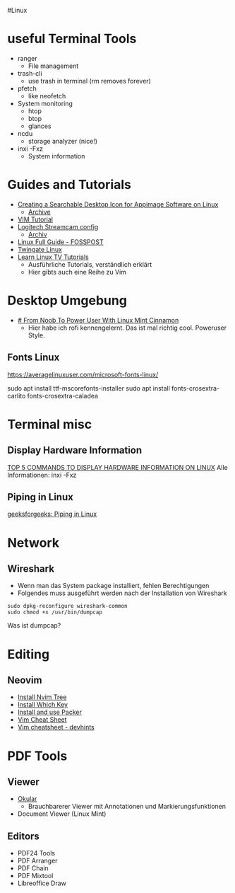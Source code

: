 #Linux

# useful Terminal Tools

 - ranger
     - File management
 - trash-cli
     - use trash in terminal (rm removes forever)
 - pfetch
     - like neofetch
 - System monitoring
	 - htop
	 - btop
	 - glances
 - ncdu
     - storage analyzer (nice!)
 - inxi -Fxz
	 - System information

# Guides and Tutorials

- [Creating a Searchable Desktop Icon for Appimage Software on Linux](https://medium.com/@itsmrcrabss/creating-a-searchable-desktop-icon-for-appimage-software-on-linux-82dc9f62ca51)
	- [Archive](https://web.archive.org/web/20231024140700/https://medium.com/@itsmrcrabss/creating-a-searchable-desktop-icon-for-appimage-software-on-linux-82dc9f62ca51)
 - [VIM Tutorial](https://www.freecodecamp.org/news/learn-linux-vim-basic-features-19134461ab85/#:~:text=Yes%2C%20Vim%20provides%20a%20simple,exit%20the%20explorer%20and%20vim.)
 - [Logitech Streamcam config](https://davejansen.com/logitech-streamcam-on-linux/)
    - [Archiv](https://web.archive.org/web/20230519220215/https://davejansen.com/logitech-streamcam-on-linux/)
- [Linux Full Guide - FOSSPOST](https://fosspost.org/linux-full-guide/)
- [Twingate Linux](https://www.twingate.com/docs/linux)
- [Learn Linux TV Tutorials](https://www.youtube.com/playlist?list=PLT98CRl2KxKHdOpQ-uI2QuNcQ0aEAe5bN)
	- Ausführliche Tutorials, verständlich erklärt
	- Hier gibts auch eine Reihe zu Vim

# Desktop Umgebung

- [# From Noob To Power User With Linux Mint Cinnamon](https://www.youtube.com/watch?v=TKX29fJ8U2Y)
	- Hier habe ich rofi kennengelernt. Das ist mal richtig cool. Poweruser Style.

## Fonts Linux

https://averagelinuxuser.com/microsoft-fonts-linux/

sudo apt install ttf-mscorefonts-installer
sudo apt install fonts-crosextra-carlito fonts-crosextra-caladea


# Terminal misc

## Display Hardware Information

[TOP 5 COMMANDS TO DISPLAY HARDWARE INFORMATION ON LINUX](https://freelinuxtutorials.com/top-5-commands-to-display-hardware-information-on-linux/)
Alle Informationen: inxi -Fxz

## Piping in Linux

[geeksforgeeks: Piping in Linux](https://www.geeksforgeeks.org/piping-in-unix-or-linux/)

# Network

## Wireshark

 - Wenn man das System package installiert, fehlen Berechtigungen
 - Folgendes muss ausgeführt werden nach der Installation von Wireshark

```
sudo dpkg-reconfigure wireshark-common
sudo chmod +x /usr/bin/dumpcap	
```
Was ist dumpcap?

# Editing

## Neovim

- [Install Nvim Tree](https://linovox.com/install-and-use-nvim-tree-in-neovim/)
- [Install Which Key](https://linovox.com/install-and-set-up-which-key-in-neovim-nvim/)
- [Install and use Packer](https://linovox.com/install-and-use-packer-in-neovim/)
 - [Vim Cheat Sheet](https://vim.rtorr.com/)
 - [Vim cheatsheet - devhints](https://devhints.io/vim)

# PDF Tools

## Viewer

- [Okular](https://okular.kde.org)
	- Brauchbarerer Viewer mit Annotationen und Markierungsfunktionen
 - Document Viewer (Linux Mint)

## Editors

- PDF24 Tools
- PDF Arranger
- PDF Chain
- PDF Mixtool
- Libreoffice Draw